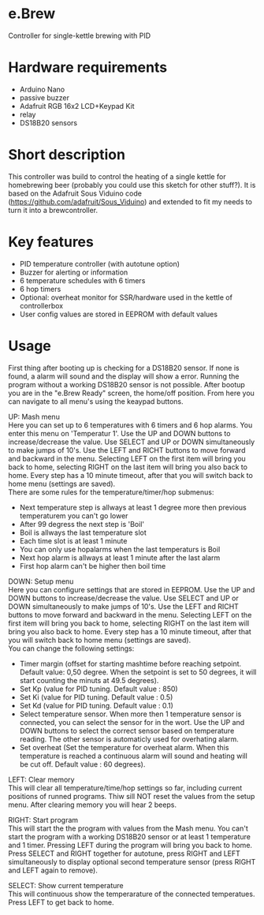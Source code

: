 # e.Brew
Controller for single-kettle brewing with PID
# Hardware requirements
- Arduino Nano
- passive buzzer
- Adafruit RGB 16x2 LCD+Keypad Kit
- relay
- DS18B20 sensors

# Short description
This controller was build to control the heating of a single kettle for homebrewing beer (probably you could use this sketch for other stuff?). It is based on the Adafruit Sous Viduino code (https://github.com/adafruit/Sous_Viduino) and extended to fit my needs to turn it into a brewcontroller.

# Key features
- PID temperature controller (with autotune option)
- Buzzer for alerting or information
- 6 temperature schedules with 6 timers
- 6 hop timers
- Optional: overheat monitor for SSR/hardware used in the kettle of controllerbox
- User config values are stored in EEPROM with default values

# Usage
First thing after booting up is checking for a DS18B20 sensor. If none is found, a alarm will sound and the display will show a error. Running the program without a working DS18B20 sensor is not possible.
After bootup you are in the "e.Brew Ready" screen, the home/off position. From here you can navigate to all menu's using the keaypad buttons.

UP:     Mash menu<br />
Here you can set up to 6 temperatures with 6 timers and 6 hop alarms. You enter this menu on 'Temperatur 1'. Use the UP and DOWN buttons to increase/decrease the value. Use SELECT and UP or DOWN simultaneously to make jumps of 10's. Use the LEFT and RICHT buttons to move forward and backward in the menu. Selecting LEFT on the first item will bring you back to home, selecting RIGHT on the last item will bring you also back to home. Every step has a 10 minute timeout, after that you will switch back to home menu (settings are saved).<br />
There are some rules for the temperature/timer/hop submenus:
- Next temperature step is allways at least 1 degree more then previous temperaturem you can't go lower
- After 99 degress the next step is 'Boil'
- Boil is allways the last temperature slot
- Each time slot is at least 1 minute
- You can only use hopalarms when the last temperaturs is Boil
- Next hop alarm is allways at least 1 minute after the last alarm
- First hop alarm can't be higher then boil time

DOWN:   Setup menu<br />
Here you can configure settings that are stored in EEPROM. Use the UP and DOWN buttons to increase/decrease the value. Use SELECT and UP or DOWN simultaneously to make jumps of 10's. Use the LEFT and RICHT buttons to move forward and backward in the menu. Selecting LEFT on the first item will bring you back to home, selecting RIGHT on the last item will bring you also back to home. Every step has a 10 minute timeout, after that you will switch back to home menu (settings are saved).<br />
You can change the following settings:
- Timer margin (offset for starting mashtime before reaching setpoint. Default value: 0,50 degree. When the setpoint is set to 50 degrees, it will start counting the minuts at 49.5 degrees).
- Set Kp (value for PID tuning. Default value : 850)
- Set Ki (value for PID tuning. Default value : 0.5)
- Set Kd (value for PID tuning. Default value : 0.1)
- Select temperature sensor. When more then 1 temperature sensor is connected, you can select the sensor for in the wort. Use the UP and DOWN buttons to select the correct sensor based on temperature reading. The other sensor is automaticly used for overhating alarm.
- Set overheat (Set the temperature for overheat alarm. When this temperature is reached a continuous alarm will sound and heating will be cut off. Default value : 60 degrees). 

LEFT:   Clear memory<br />
This will clear all temperature/time/hop settings so far, including current positions of runned programs. Thiw sill NOT reset the values from the setup menu. After clearing memory you will hear 2 beeps.

RIGHT:  Start program<br />
This will start the the program with values from the Mash menu. You can't start the program with a working DS18B20 sensor or at least 1 temperature and 1 timer. Pressing LEFT during the program will bring you back to home. Press SELECT and RIGHT together for autotune, press RIGHT and LEFT simultaneously to display optional second temperature sensor (press RIGHT and LEFT again to remove).

SELECT: Show current temperature<br />
This will continuous show the temperarature of the connected temperatues. Press LEFT to get back to home.
